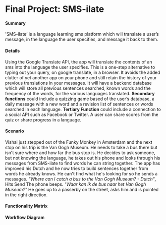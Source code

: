 # Final Project: **SMS-ilate** 

#### Summary
'SMS-ilate’ is a language learning sms platform which will translate a user’s message, in the language the user specifies, and message it back to them.

#### Details 
Using the Google Translate API, the app will translate the contents of an sms into the language the user specifies. This is a one-step alternative to typing out your query, on google translate, in a browser. It avoids the added clutter of yet another app on your phone and still retain the history of your previous translations in your messages. It will have a backend database which will store all previous sentences searched, known words and the frequency of the words, for the various languages translated. 
**Secondary functions** could include a quizzing game based of the user’s database, a daily message with a new word and a revision list of sentences or words searched in each language. 
**Tertiary Function** could include a connection to a social API such as Facebook or Twitter. A user can share scores from the quiz or share progress in a language. 
#### Scenario 
Vishal just stepped out of the Funky Monkey in Amsterdam and the next stop on his trip  is the Van Gogh Museum. He needs to take a bus there but isn't sure where and how far the bus stop is. He decides to ask someone, but not knowing the language, he takes out his phone and looks through his messages from SMS-ilate to find words he can string together. The app has improved his Dutch and he now tries to build sentences together from words he already knows. 
He can't find what he's looking for so he sends a messages. 
*"Where can I catch a bus to the Van Gogh Museum? - Dutch"*, Hits Send
The phone beeps.
*"Waar kan ik de bus naar het Van Gogh Museum?"*
He goes up to a passerby on the street, asks him and is pointed in the right direction.

#### Functionality Matrix 
[logo]: https://github.com/adam-p/markdown-here/raw/master/src/common/images/icon48.png "Logo Title Text 2"

#### Workflow Diagram 
[logo]: https://github.com/adam-p/markdown-here/raw/master/src/common/images/icon48.png "Logo Title Text 2"